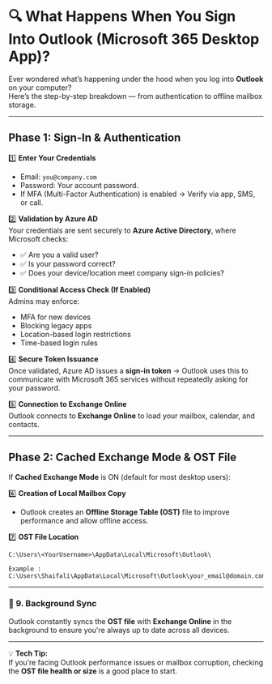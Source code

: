 # 🔍 What Happens When You Sign Into Outlook (Microsoft 365 Desktop App)?

Ever wondered what’s happening under the hood when you log into **Outlook** on your computer?  
Here’s the step-by-step breakdown — from authentication to offline mailbox storage.

---

## **Phase 1: Sign-In & Authentication**

1️⃣ **Enter Your Credentials**  
- Email: `you@company.com`  
- Password: Your account password.  
- If MFA (Multi-Factor Authentication) is enabled → Verify via app, SMS, or call.

2️⃣ **Validation by Azure AD**  
Your credentials are sent securely to **Azure Active Directory**, where Microsoft checks:  
- ✅ Are you a valid user?  
- ✅ Is your password correct?  
- ✅ Does your device/location meet company sign-in policies?

3️⃣ **Conditional Access Check (If Enabled)**  
Admins may enforce:  
- MFA for new devices  
- Blocking legacy apps  
- Location-based login restrictions  
- Time-based login rules

4️⃣ **Secure Token Issuance**  
Once validated, Azure AD issues a **sign-in token** → Outlook uses this to communicate with Microsoft 365 services without repeatedly asking for your password.

5️⃣ **Connection to Exchange Online**  
Outlook connects to **Exchange Online** to load your mailbox, calendar, and contacts.

---

## **Phase 2: Cached Exchange Mode & OST File**

If **Cached Exchange Mode** is ON (default for most desktop users):

6️⃣ **Creation of Local Mailbox Copy**  
- Outlook creates an **Offline Storage Table (OST)** file to improve performance and allow offline access.

7️⃣ **OST File Location**  

```plaintext
C:\Users\<YourUsername>\AppData\Local\Microsoft\Outlook\

Example : C:\Users\Shaifali\AppData\Local\Microsoft\Outlook\your_email@domain.com.ost
```

---

### 🔄 9. Background Sync
Outlook constantly syncs the **OST file** with **Exchange Online** in the background to ensure you're always up to date across all devices.

---

💡 **Tech Tip:**  
If you’re facing Outlook performance issues or mailbox corruption, checking the **OST file health or size** is a good place to start.
